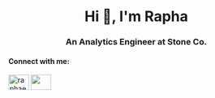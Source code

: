 <h1 align="center">Hi 👋, I'm Rapha</h1>
<h3 align="center">An Analytics Engineer at Stone Co.</h3>

<!--
<p align="center">
<img align="center" alt="rapha-pereira Github Stats" src="https://github-readme-stats-one-teal-39.vercel.app/api?username=rapha-pereira&show_icons=true&hide_border=true" /></a>
</p>
!-->

<h4 align="left">Connect with me:</h3>
<p align="left">
<a href="https://linkedin.com/in/raphael-pereira-gomes" target="blank"><img align="center" src="https://raw.githubusercontent.com/rahuldkjain/github-profile-readme-generator/master/src/images/icons/Social/linked-in-alt.svg" alt="raphael-pereira-gomes" height="30" width="40" /></a>
<a href="mailto:raphaelpgomes1@gmail.com" target="blank"><img align="center" src="https://upload.wikimedia.org/wikipedia/commons/7/7e/Gmail_icon_%282020%29.svg" height="30" width="40" /></a>
</p>

